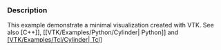 ### Description
This example demonstrate a minimal visualization created with VTK.
See also [C++]], [[VTK/Examples/Python/Cylinder| Python]] and [[VTK/Examples/Tcl/Cylinder| Tcl]]([VTK/Examples/Cxx/Rendering/Cylinder|)
